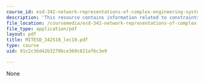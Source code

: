 ```yaml
---
course_id: esd-342-network-representations-of-complex-engineering-systems-spring-2010
description: 'This resource contains information related to constraints -I. '
file_location: /coursemedia/esd-342-network-representations-of-complex-engineering-systems-spring-2010/91c2c36d42b3279bce369c821af6c3e9_MITESD_342S10_lec10.pdf
file_type: application/pdf
layout: pdf
title: MITESD_342S10_lec10.pdf
type: course
uid: 91c2c36d42b3279bce369c821af6c3e9

---
```

None